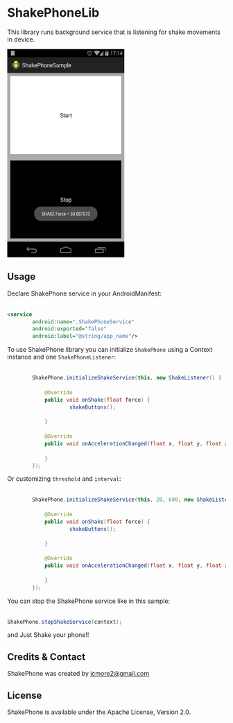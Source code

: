 ShakePhoneLib
=============

This library runs background service that is listening for shake movements in device.

<img src='./Sample.png' width='270' height='480' />

Usage
-----

Declare ShakePhone service in your AndroidManifest:

```xml

<service
		android:name=".ShakePhoneService"
		android:exported="false"
		android:label="@string/app_name"/>

```

To use ShakePhone library you can initialize ``ShakePhone`` using a Context instance and one ``ShakePhoneListener``:

```java

		ShakePhone.initializeShakeService(this, new ShakeListener() {

			@Override
			public void onShake(float force) {
					shakeButtons();

			}

			@Override
			public void onAccelerationChanged(float x, float y, float z) {

			}
		});

```

Or customizing ``threshold`` and ``interval``:

```java

		ShakePhone.initializeShakeService(this, 20, 600, new ShakeListener() {

			@Override
			public void onShake(float force) {
					shakeButtons();

			}

			@Override
			public void onAccelerationChanged(float x, float y, float z) {

			}
		});
```

You can stop the ShakePhone service like in this sample:

```java

ShakePhone.stopShakeService(context);

```

and Just Shake your phone!!

Credits & Contact
-----------------

ShakePhone was created by jcmore2@gmail.com


License
-------

ShakePhone is available under the Apache License, Version 2.0.
